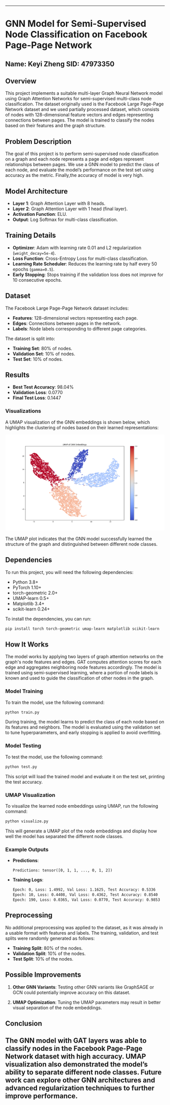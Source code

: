 ---

# GNN Model for Semi-Supervised Node Classification on Facebook Page-Page Network

## Name: Keyi Zheng  SID: 47973350

## Overview
This project implements a suitable multi-layer Graph Neural Network model using Graph Attention Networks  for semi-supervised multi-class node classification. The dataset originally used is the Facebook Large Page-Page Network dataset and we used partially processed dataset, which consists of nodes with 128-dimensional feature vectors and edges representing connections between pages. The model is trained to classify the nodes based on their features and the graph structure. 
## Problem Description
The goal of this project is to perform semi-supervised node classification on a graph and  each node represents a page and edges represent relationships between pages. We use a GNN model to predict the class of each node, and evaluate the model’s performance on the test set using accuracy as the metric. Finally,the accuracy of model is very high.
## Model Architecture
- **Layer 1**: Graph Attention Layer with 8 heads.
- **Layer 2**: Graph Attention Layer with 1 head (final layer).
- **Activation Function**: ELU.
- **Output**: Log Softmax for multi-class classification.

## Training Details
- **Optimizer**: Adam with learning rate 0.01 and L2 regularization (`weight_decay=5e-4`).
- **Loss Function**: Cross-Entropy Loss for multi-class classification.
- **Learning Rate Scheduler**: Reduces the learning rate by half every 50 epochs (`gamma=0.5`).
- **Early Stopping**: Stops training if the validation loss does not improve for 10 consecutive epochs.

## Dataset
The Facebook Large Page-Page Network dataset includes:
- **Features**: 128-dimensional vectors representing each page.
- **Edges**: Connections between pages in the network.
- **Labels**: Node labels corresponding to different page categories.

The dataset is split into:
- **Training Set**: 80% of nodes.
- **Validation Set**: 10% of nodes.
- **Test Set**: 10% of nodes.

## Results
- **Best Test Accuracy**: 98.04%
- **Validation Loss**: 0.0770
- **Final Test Loss**: 0.1447

### Visualizations
A UMAP visualization of the GNN embeddings is shown below, which highlights the clustering of nodes based on their learned representations:

![UMAP of GNN Embeddings](umap_gnn_embeddings.png)

The UMAP plot indicates that the GNN model successfully learned the structure of the graph and distinguished between different node classes.

## Dependencies
To run this project, you will need the following dependencies:
- Python 3.8+
- PyTorch 1.10+
- torch-geometric 2.0+
- UMAP-learn 0.5+
- Matplotlib 3.4+
- scikit-learn 0.24+

To install the dependencies, you can run:

```bash
pip install torch torch-geometric umap-learn matplotlib scikit-learn
```

## How It Works
The model works by applying two layers of graph attention networks on the graph's node features and edges. GAT computes attention scores for each edge and aggregates neighboring node features accordingly. The model is trained using semi-supervised learning, where a portion of node labels is known and used to guide the classification of other nodes in the graph.

### Model Training
To train the model, use the following command:

```bash
python train.py
```

During training, the model learns to predict the class of each node based on its features and neighbors. The model is evaluated using the validation set to tune hyperparameters, and early stopping is applied to avoid overfitting.

### Model Testing
To test the model, use the following command:

```bash
python test.py
```

This script will load the trained model and evaluate it on the test set, printing the test accuracy.

### UMAP Visualization
To visualize the learned node embeddings using UMAP, run the following command:

```bash
python visualize.py
```

This will generate a UMAP plot of the node embeddings and display how well the model has separated the different node classes.

### Example Outputs
- **Predictions**:
    ```
    Predictions: tensor([0, 1, 1, ..., 0, 1, 2])
    ```

- **Training Logs**:
    ```
    Epoch: 0, Loss: 1.4992, Val Loss: 1.1625, Test Accuracy: 0.5336
    Epoch: 10, Loss: 0.4408, Val Loss: 0.4362, Test Accuracy: 0.8540
    Epoch: 190, Loss: 0.0365, Val Loss: 0.0770, Test Accuracy: 0.9853
    ```

## Preprocessing
No additional preprocessing was applied to the dataset, as it was already in a usable format with features and labels. The training, validation, and test splits were randomly generated as follows:
- **Training Split**: 80% of the nodes.
- **Validation Split**: 10% of the nodes.
- **Test Split**: 10% of the nodes.

## Possible Improvements
1. **Other GNN Variants**: Testing other GNN variants like GraphSAGE or GCN could potentially improve accuracy on this dataset.

2. **UMAP Optimization**: Tuning the UMAP parameters may result in better visual separation of the node embeddings.

## Conclusion
The GNN model with GAT layers was able to classify nodes in the Facebook Page-Page Network dataset with high accuracy. UMAP visualization also demonstrated the model’s ability to separate different node classes. Future work can explore other GNN architectures and advanced regularization techniques to further improve performance.
---